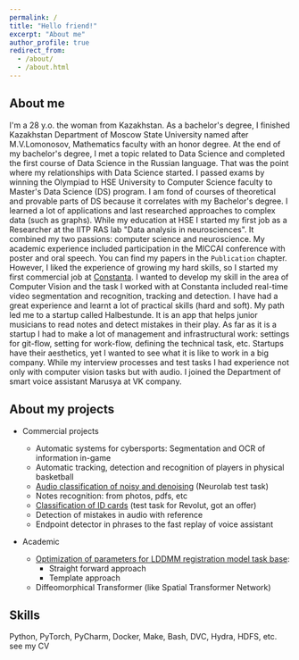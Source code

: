 ```yaml
---
permalink: /
title: "Hello friend!"
excerpt: "About me"
author_profile: true
redirect_from: 
  - /about/
  - /about.html
---
```


About me
------
I'm a 28 y.o. the woman from Kazakhstan. As a bachelor's degree, I finished Kazakhstan Department of Moscow State University 
named after M.V.Lomonosov, Mathematics faculty with an honor degree. At the end of my bachelor's degree, I met a topic 
related to Data Science and completed the first course of Data Science in the Russian language. That was 
the point where my relationships with Data Science started. I passed exams by winning the Olympiad to 
HSE University to Computer Science faculty to Master's Data Science (DS) program. I am fond of courses of 
theoretical and provable parts of DS because it correlates with my Bachelor's degree.
I learned a lot of applications and last researched approaches to complex data (such as graphs). While my
education at HSE I started my first job as a Researcher at the IITP RAS lab "Data analysis in neurosciences". 
It combined my two passions: computer science and neuroscience. My academic experience included participation
in the MICСAI conference with poster and oral speech. You can find my papers in the `Publication` chapter. 
However, I liked the experience of growing my hard skills, so I started my first commercial job at 
[Constanta](https://www.linkedin.com/company/constanta-tech/?trk=ppro_cprof&originalSubdomain=ca). 
I wanted to develop my skill in the area of Computer Vision and the task I worked with at Constanta included 
real-time video segmentation and recognition, tracking and detection. I have had a great experience and 
learnt a lot of practical skills (hard and soft). My path led me to a startup called Halbestunde. It is an app 
that helps junior musicians to read notes and detect mistakes in their play. As far as it is a startup
I had to make a lot of management and infrastructural work: settings for git-flow, setting for work-flow, 
defining the technical task, etc. Startups have their aesthetics, yet I wanted to see what it is like to 
work in a big company. While my interview processes and test tasks I had experience not only with computer vision
tasks but with audio.  I joined the Department of smart voice assistant Marusya at VK company. 


About my projects
----

- Commercial projects
    * Automatic systems for cybersports: Segmentation and OCR of information in-game
    * Automatic tracking, detection and recognition of players in physical basketball
    * [Audio classification of noisy and denoising](https://github.com/Ayagoz/sound_denoising_clf) (Neurolab test task)
    * Notes recognition: from photos, pdfs, etc
    * [Classification of ID cards](https://github.com/Ayagoz/revolut_test) (test task for Revolut, got an offer)
    * Detection of mistakes in audio with reference
    * Endpoint detector in phrases to the fast replay of voice assistant
    

- Academic
    * [Optimization of parameters for LDDMM registration model task base](https://github.com/Ayagoz/registration_lib):
        * Straight forward approach
        * Template approach
    * Diffeomorphical Transformer (like Spatial Transformer Network)
    
    
Skills
----
 Python, PyTorch, PyCharm, Docker, Make, Bash, DVC, Hydra, HDFS, etc. see my CV
 
